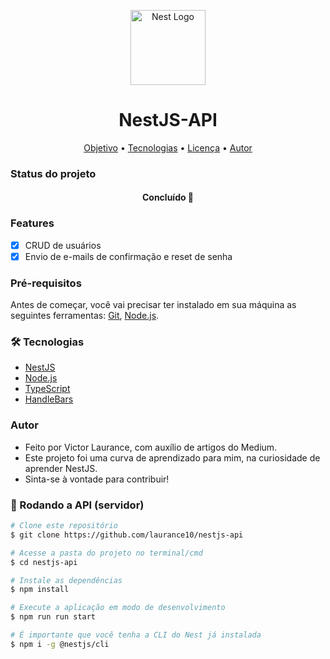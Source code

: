 <p align="center">
  <a href="http://nestjs.com/" target="blank"><img src="https://nestjs.com/img/logo-small.svg" width="120" alt="Nest Logo" /></a>
</p>

<h1 align="center">NestJS-API</h1>

<p align="center">
 <a href="#objetivo">Objetivo</a> • 
 <a href="#tecnologias">Tecnologias</a> • 
 <a href="#licenc-a">Licença</a> • 
 <a href="#autor">Autor</a>
</p>

### Status do projeto
<h4 align="center"> 
	Concluído 🚀
</h4>

### Features

- [x] CRUD de usuários
- [x] Envio de e-mails de confirmação e reset de senha

### Pré-requisitos

Antes de começar, você vai precisar ter instalado em sua máquina as seguintes ferramentas:
[Git](https://git-scm.com), [Node.js](https://nodejs.org/en/). 

### 🛠 Tecnologias

- [NestJS](https://nestjs.com/)
- [Node.js](https://nodejs.org/en/)
- [TypeScript](https://www.typescriptlang.org/)
- [HandleBars](https://handlebarsjs.com/)

### Autor

- Feito por Victor Laurance, com auxílio de artigos do Medium.
- Este projeto foi uma curva de aprendizado para mim, na curiosidade de aprender NestJS.
- Sinta-se à vontade para contribuir!

### 🎲 Rodando a API (servidor)

```bash
# Clone este repositório
$ git clone https://github.com/laurance10/nestjs-api

# Acesse a pasta do projeto no terminal/cmd
$ cd nestjs-api

# Instale as dependências
$ npm install

# Execute a aplicação em modo de desenvolvimento
$ npm run run start

# É importante que você tenha a CLI do Nest já instalada
$ npm i -g @nestjs/cli
